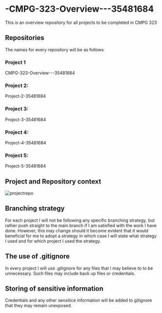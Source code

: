 # -CMPG-323-Overview---35481684
This is an overview repository for all projects to be completed in CMPG 323
## Repositories
The names for every repository will be as follows
### Project 1
CMPG-323-Overview---35481684
### Project 2:
Project-2-35481684
### Project 3:
Project-3-35481684
### Project 4:
Project-4-35481684
### Project 5:
Project-5-35481684

## Project and Repository context

![projectrepo](https://user-images.githubusercontent.com/110601881/184497395-29cd3c2d-9acb-42ad-91e3-eada4c9f715b.jpg)

## Branching strategy
For each project I will not be following any specific branching strategy, but rather push straight to the main branch if I am satisfied with the work I have done. However, this may change should it become evident that it would beneficial for me to adopt a strategy in which case I will state what strategy I used and for which project I used the strategy.
## The use of .gitignore
In every project I will use .gitignore for any files that I may believe to to be unnecessary. Such files may include back up files or credentials. 
## Storing of sensitive information
Credentials and any other sensitice information will be added to gitignore that they may remain unexposed.
